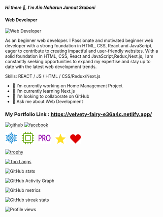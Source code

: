 ##### Hi there 👋, I'm Ain Naharun Jannat Sraboni
#### Web Developer
![Web Developer](https://i.ibb.co/k1cG8Tc/IMG-7155.jpg)

As an beginner web developer. I Passionate and motivated beginner web developer with a strong foundation in HTML, CSS, React and JavaScript, eager to contribute to creating impactful and user-friendly websites. With a solid foundation in HTML, CSS, React and JavaScript,Redux,Next.js, I am constantly seeking opportunities to expand my expertise and stay up to date with the latest web development trends.




Skills: REACT / JS / HTML / CSS/Redux/Next.js

- 🔭 I’m currently working on Home Management Project 
- 🌱 I’m currently learning Next.js 
- 👯 I’m looking to collaborate on GitHub 
- 💬 Ask me about Web Development 

### My Portfolio Link : https://velvety-fairy-e36a4c.netlify.app/

[<img src='https://cdn.jsdelivr.net/npm/simple-icons@3.0.1/icons/github.svg' alt='github' height='40'>](https://github.com/Naharun)  [<img src='https://cdn.jsdelivr.net/npm/simple-icons@3.0.1/icons/facebook.svg' alt='facebook' height='40'>](https://www.facebook.com/jannat.sraboni.7)  

<a href='https://archiveprogram.github.com/'><img src='https://raw.githubusercontent.com/acervenky/animated-github-badges/master/assets/acbadge.gif' width='40' height='40'></a> <a href='https://docs.github.com/en/developers'><img src='https://raw.githubusercontent.com/acervenky/animated-github-badges/master/assets/devbadge.gif' width='40' height='40'></a> <a href='https://github.com/pricing'><img src='https://raw.githubusercontent.com/acervenky/animated-github-badges/master/assets/pro.gif' width='40' height='40'></a> <a href='https://stars.github.com/'><img src='https://raw.githubusercontent.com/acervenky/animated-github-badges/master/assets/starbadge.gif' width='35' height='35'></a> <a href='https://docs.github.com/en/github/supporting-the-open-source-community-with-github-sponsors'><img src='https://raw.githubusercontent.com/acervenky/animated-github-badges/master/assets/sponsorbadge.gif' width='35' height='35'></a> 


[![trophy](https://github-profile-trophy.vercel.app/?username=Naharun)](https://github.com/ryo-ma/github-profile-trophy)

[![Top Langs](https://github-readme-stats.vercel.app/api/top-langs/?username=Naharun)](https://github.com/anuraghazra/github-readme-stats)

![GitHub stats](https://github-readme-stats.vercel.app/api?username=Naharun&show_icons=true&count_private=true)  

![GitHub Activity Graph](https://activity-graph.herokuapp.com/graph?username=Naharun)  

![GitHub metrics](https://metrics.lecoq.io/Naharun)  

![GitHub streak stats](https://streak-stats.demolab.com/?user=Naharun)  

![Profile views](https://naharunsraboni.netlify.app/)  
